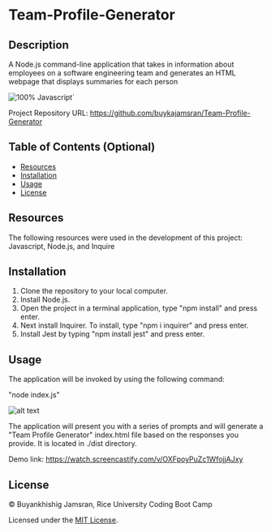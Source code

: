 # Team-Profile-Generator

## Description

A Node.js command-line application that takes in information about employees on a software engineering team and generates an HTML webpage that displays summaries for each person

![100% Javascript](https://img.shields.io/badge/javascript-100%25-green)`

Project Repository URL: https://github.com/buykajamsran/Team-Profile-Generator

## Table of Contents (Optional)

- [Resources](#resources)
- [Installation](#installation)
- [Usage](#usage)
- [License](#license)

## Resources

The following resources were used in the development of this project: Javascript, Node.js, and Inquire

## Installation

1. Clone the repository to your local computer.
2. Install Node.js. 
3. Open the project in a terminal application, type "npm install" and press enter. 
4. Next install Inquirer. To install, type "npm i inquirer" and press enter.
5. Install Jest by typing "npm install jest" and press enter.

## Usage

The application will be invoked by using the following command:

"node index.js"

![alt text]()

The application will present you with a series of prompts and will generate a "Team Profile Generator" index.html file based on the responses you provide. It is located in ./dist directory. 

Demo link: https://watch.screencastify.com/v/OXFpoyPuZc1WfojjAJxy

## License

© Buyankhishig Jamsran, Rice University Coding Boot Camp

Licensed under the [MIT License](LICENSE).